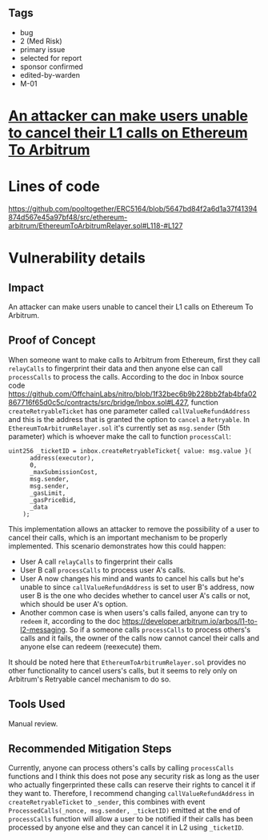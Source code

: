 ## Tags

- bug
- 2 (Med Risk)
- primary issue
- selected for report
- sponsor confirmed
- edited-by-warden
- M-01

# [An attacker can make users unable to cancel their L1 calls on Ethereum To Arbitrum](https://github.com/code-423n4/2022-12-pooltogether-findings/issues/60) 

# Lines of code

https://github.com/pooltogether/ERC5164/blob/5647bd84f2a6d1a37f41394874d567e45a97bf48/src/ethereum-arbitrum/EthereumToArbitrumRelayer.sol#L118-#L127


# Vulnerability details

## Impact
An attacker can make users unable to cancel their L1 calls on Ethereum To Arbitrum.

## Proof of Concept
When someone want to make  calls to Arbitrum from Ethereum, first they call `relayCalls` to fingerprint their data and then anyone else can call `processCalls` to process the calls. According to the doc in Inbox source code https://github.com/OffchainLabs/nitro/blob/1f32bec6b9b228bb2fab4bfa02867716f65d0c5c/contracts/src/bridge/Inbox.sol#L427, function `createRetryableTicket` has one parameter called `callValueRefundAddress` and this is the address that is granted the option to `cancel` a `Retryable`. In `EthereumToArbitrumRelayer.sol` it's currently set as `msg.sender` (5th parameter) which is whoever make the call to  function `processCall`:

```
uint256 _ticketID = inbox.createRetryableTicket{ value: msg.value }(
      address(executor),
      0,
      _maxSubmissionCost,
      msg.sender,
      msg.sender,
      _gasLimit,
      _gasPriceBid,
      _data
    );
```
This implementation allows an attacker to remove the possibility of a user to cancel their calls, which is an important mechanism to be properly implemented. This scenario demonstrates how this could happen:
- User A call `relayCalls` to fingerprint their calls
- User B call `processCalls` to process user A's calls.
- User A now changes his mind and wants to cancel his calls but he's unable to since  `callValueRefundAddress` is set to user B's address, now user B is the one who decides whether to cancel user A's calls or not, which should be user A's option.
- Another common case is when users's calls failed, anyone can try to `redeem` it, according to the doc https://developer.arbitrum.io/arbos/l1-to-l2-messaging. So if a someone calls `processCalls` to process others's calls and it fails, the owner of the calls now cannot cancel their calls and anyone else can redeem (reexecute) them.

It should be noted here that `EthereumToArbitrumRelayer.sol` provides no other functionality to cancel users's calls, but it seems to rely only on Arbitrum's Retryable cancel mechanism to do so. 

## Tools Used
Manual review.

## Recommended Mitigation Steps
Currently, anyone can process others's calls by calling `processCalls` functions and I think this does not pose any security risk as long as the user who actually fingerprinted these calls can reserve their rights to cancel it if they want to. Therefore, I recommend changing `callValueRefundAddress` in `createRetryableTicket` to `_sender`, this combines with event `ProcessedCalls(_nonce, msg.sender, _ticketID)` emitted at the end of `processCalls` function will allow a user to be notified if their calls has been processed by anyone else and they can cancel it in L2 using `_ticketID`.
